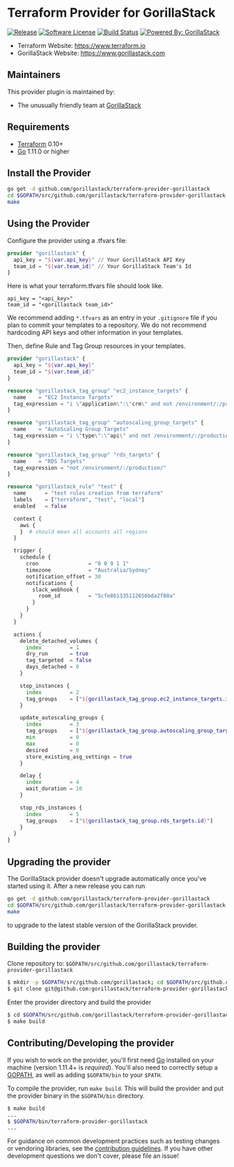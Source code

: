 Terraform Provider for GorillaStack
==================

[![Release](https://img.shields.io/github/release/GorillaStack/terraform-provider-gorillastack.svg?style=for-the-badge)](https://github.com/GorillaStack/terraform-provider-gorillastack/releases/latest)
[![Software License](https://img.shields.io/badge/license-MPL-brightgreen.svg?style=for-the-badge)](/LICENSE.md)
[![Build Status](https://img.shields.io/travis/GorillaStack/terraform-provider-gorillastack/master.svg?style=for-the-badge)](https://travis-ci.org/GorillaStack/terraform-provider-gorillastack)
[![Powered By: GorillaStack](https://img.shields.io/badge/powered%20by-GorillaStack-green.svg?style=for-the-badge)](https://www.gorillastack.com)

- Terraform Website: https://www.terraform.io
- GorillaStack Website: https://www.gorillastack.com
<!-- - Documentation: https://www.terraform.io/docs/providers/gorillastack/index.html -->

Maintainers
-----------

This provider plugin is maintained by:

* The unusually friendly team at [GorillaStack](https://www.gorillastack.com/)

Requirements
------------

-	[Terraform](https://www.terraform.io/downloads.html) 0.10+
-	[Go](https://golang.org/doc/install) 1.11.0 or higher


Install the Provider
--------------------

```bash
go get -d github.com/gorillastack/terraform-provider-gorillastack
cd $GOPATH/src/github.com/gorillastack/terraform-provider-gorillastack
make
```

Using the Provider
------------------

Configure the provider using a .tfvars file:

```terraform
provider "gorillastack" {
  api_key = "${var.api_key}" // Your GorillaStack API Key
  team_id = "${var.team_id}" // Your GorillaStack Team's Id
}
```

Here is what your terraform.tfvars file should look like.

```
api_key = "<api_key>"
team_id = "<gorillastack team_id>"
```

We recommend adding `*.tfvars` as an entry in your `.gitignore` file if you plan to commit your templates to a repository.
We do not recommend hardcoding API keys and other information in your templates.

Then, define Rule and Tag Group resources in your templates.

```terraform
provider "gorillastack" {
  api_key = "${var.api_key}"
  team_id = "${var.team_id}"
}

resource "gorillastack_tag_group" "ec2_instance_targets" {
  name    = "EC2 Instance Targets"
  tag_expression = "i \"application\":\"crm\" and not /environment/:/production/"
}

resource "gorillastack_tag_group" "autoscaling_group_targets" {
  name    = "AutoScaling Group Targets"
  tag_expression = "i \"type\":\"api\" and not /environment/:/production/"
}

resource "gorillastack_tag_group" "rds_targets" {
  name    = "RDS Targets"
  tag_expression = "not /environment/:/production/"
}

resource "gorillastack_rule" "test" {
  name      = "test rules creation from terraform"
  labels    = ["terraform", "test", "local"]
  enabled   = false

  context {
    aws {
    }  # should mean all accounts all regions
  }

  trigger {
    schedule {
      cron                = "0 0 9 1 1"
      timezone            = "Australia/Sydney"
      notification_offset = 30
      notifications {
        slack_webhook {
          room_id         = "5cfe861335112656bda2f80a"
        }
      }
    }
  }

  actions {
    delete_detached_volumes {
      index         = 1
      dry_run       = true
      tag_targeted  = false
      days_detached = 0
    }

    stop_instances {
      index         = 2
      tag_groups    = ["${gorillastack_tag_group.ec2_instance_targets.id}"]
    }

    update_autoscaling_groups {
      index         = 3
      tag_groups    = ["${gorillastack_tag_group.autoscaling_group_targets.id}"]
      min           = 0
      max           = 0
      desired       = 0
      store_existing_asg_settings = true
    }

    delay {
      index         = 4
      wait_duration = 10
    }

    stop_rds_instances {
      index         = 5
      tag_groups    = ["${gorillastack_tag_group.rds_targets.id}"]
    }
  }
}
```


Upgrading the provider
----------------------

The GorillaStack provider doesn't upgrade automatically once you've started using it. After a new release you can run 

```bash
go get -d github.com/gorillastack/terraform-provider-gorillastack
cd $GOPATH/src/github.com/gorillastack/terraform-provider-gorillastack
make
```

to upgrade to the latest stable version of the GorillaStack provider.

Building the provider
---------------------

Clone repository to: `$GOPATH/src/github.com/gorillastack/terraform-provider-gorillastack`

```sh
$ mkdir -p $GOPATH/src/github.com/gorillastack; cd $GOPATH/src/github.com/gorillastack
$ git clone git@github.com:gorillastack/terraform-provider-gorillastack
```

Enter the provider directory and build the provider

```sh
$ cd $GOPATH/src/github.com/gorillastack/terraform-provider-gorillastack
$ make build
```

Contributing/Developing the provider
------------------------------------

If you wish to work on the provider, you'll first need [Go](http://www.golang.org) installed on your machine (version 1.11.4+ is *required*). You'll also need to correctly setup a [GOPATH](http://golang.org/doc/code.html#GOPATH), as well as adding `$GOPATH/bin` to your `$PATH`.

To compile the provider, run `make build`. This will build the provider and put the provider binary in the `$GOPATH/bin` directory.

```sh
$ make build
...
$ $GOPATH/bin/terraform-provider-gorillastack
...
```

For guidance on common development practices such as testing changes or vendoring libraries, see the [contribution guidelines](https://github.com/gorillastack/terraform-provider-gorillastack/blob/master/CONTRIBUTING.md). If you have other development questions we don't cover, please file an issue!
